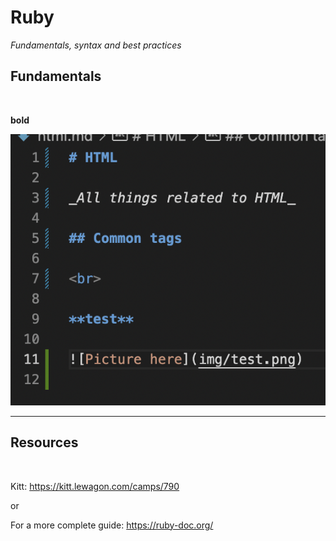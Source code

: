 # Ruby

_Fundamentals, syntax and best practices_

## Fundamentals

<br>

**bold**

![Picture here](img/code_sample.png)
___

## **Resources**

<br>

Kitt: https://kitt.lewagon.com/camps/790

or

For a more complete guide:
https://ruby-doc.org/